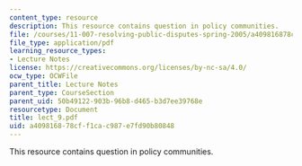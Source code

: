 ```yaml
---
content_type: resource
description: This resource contains question in policy communities.
file: /courses/11-007-resolving-public-disputes-spring-2005/a409816878cff1cac987e7fd90b80848_lect_9.pdf
file_type: application/pdf
learning_resource_types:
- Lecture Notes
license: https://creativecommons.org/licenses/by-nc-sa/4.0/
ocw_type: OCWFile
parent_title: Lecture Notes
parent_type: CourseSection
parent_uid: 50b49122-903b-96b8-d465-b3d7ee39768e
resourcetype: Document
title: lect_9.pdf
uid: a4098168-78cf-f1ca-c987-e7fd90b80848
---
```

This resource contains question in policy communities.